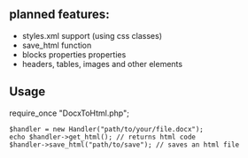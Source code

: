 <h2>planned features:</h2>
<ul>
    <li>styles.xml support (using css classes)</li>
    <li>save_html function</li>
    <li>blocks properties properties</li>
    <li>headers, tables, images and other elements</li>
</ul>
<h2>Usage</h2>
<p>
    require_once "DocxToHtml.php";

    $handler = new Handler("path/to/your/file.docx");
    echo $handler->get_html(); // returns html code
    $handler->save_html("path/to/save"); // saves an html file
</p>